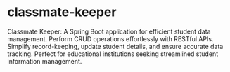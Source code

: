 # classmate-keeper
Classmate Keeper: A Spring Boot application for efficient student data management. Perform CRUD operations effortlessly with RESTful APIs. Simplify record-keeping, update student details, and ensure accurate data tracking. Perfect for educational institutions seeking streamlined student information management.
